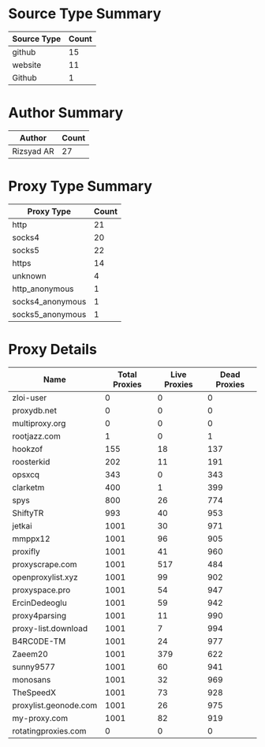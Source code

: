 # Source Type Summary

| Source Type | Count |
|-------------|-------|
| github | 15 |
| website | 11 |
| Github | 1 |


# Author Summary

| Author | Count |
|--------|-------|
| Rizsyad AR | 27 |


# Proxy Type Summary

| Proxy Type | Count |
|------------|-------|
| http | 21 |
| socks4 | 20 |
| socks5 | 22 |
| https | 14 |
| unknown | 4 |
| http_anonymous | 1 |
| socks4_anonymous | 1 |
| socks5_anonymous | 1 |


# Proxy Details

| Name | Total Proxies | Live Proxies | Dead Proxies |
|------|---------------|--------------|---------------|
| zloi-user | 0 | 0 | 0 |
| proxydb.net | 0 | 0 | 0 |
| multiproxy.org | 0 | 0 | 0 |
| rootjazz.com | 1 | 0 | 1 |
| hookzof | 155 | 18 | 137 |
| roosterkid | 202 | 11 | 191 |
| opsxcq | 343 | 0 | 343 |
| clarketm | 400 | 1 | 399 |
| spys | 800 | 26 | 774 |
| ShiftyTR | 993 | 40 | 953 |
| jetkai | 1001 | 30 | 971 |
| mmppx12 | 1001 | 96 | 905 |
| proxifly | 1001 | 41 | 960 |
| proxyscrape.com | 1001 | 517 | 484 |
| openproxylist.xyz | 1001 | 99 | 902 |
| proxyspace.pro | 1001 | 54 | 947 |
| ErcinDedeoglu | 1001 | 59 | 942 |
| proxy4parsing | 1001 | 11 | 990 |
| proxy-list.download | 1001 | 7 | 994 |
| B4RC0DE-TM | 1001 | 24 | 977 |
| Zaeem20 | 1001 | 379 | 622 |
| sunny9577 | 1001 | 60 | 941 |
| monosans | 1001 | 32 | 969 |
| TheSpeedX | 1001 | 73 | 928 |
| proxylist.geonode.com | 1001 | 26 | 975 |
| my-proxy.com | 1001 | 82 | 919 |
| rotatingproxies.com | 0 | 0 | 0 |
